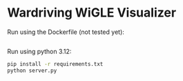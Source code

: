 # Wardriving WiGLE Visualizer

Run using the Dockerfile (not tested yet):
```bash

```


Run using python 3.12:
```bash
pip install -r requirements.txt
python server.py
```